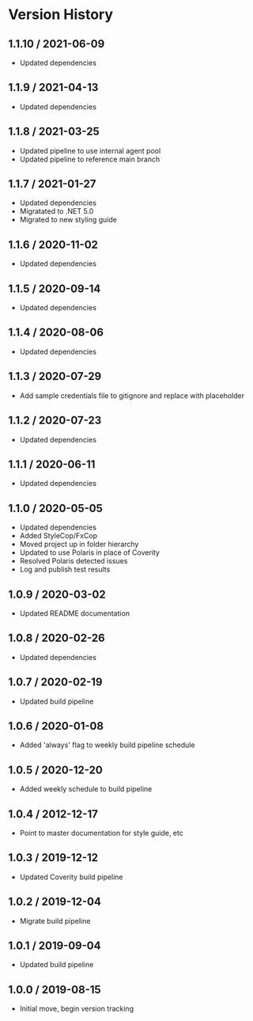 # Version History

## 1.1.10 / 2021-06-09

- Updated dependencies

## 1.1.9 / 2021-04-13

- Updated dependencies

## 1.1.8 / 2021-03-25

- Updated pipeline to use internal agent pool
- Updated pipeline to reference main branch

## 1.1.7 / 2021-01-27

- Updated dependencies
- Migratated to .NET 5.0
- Migrated to new styling guide

## 1.1.6 / 2020-11-02

- Updated dependencies

## 1.1.5 / 2020-09-14

- Updated dependencies

## 1.1.4 / 2020-08-06

- Updated dependencies

## 1.1.3 / 2020-07-29

- Add sample credentials file to gitignore and replace with placeholder

## 1.1.2 / 2020-07-23

- Updated dependencies

## 1.1.1 / 2020-06-11

- Updated dependencies

## 1.1.0 / 2020-05-05

- Updated dependencies
- Added StyleCop/FxCop
- Moved project up in folder hierarchy
- Updated to use Polaris in place of Coverity
- Resolved Polaris detected issues
- Log and publish test results

## 1.0.9 / 2020-03-02

- Updated README documentation

## 1.0.8 / 2020-02-26

- Updated dependencies

## 1.0.7 / 2020-02-19

- Updated build pipeline

## 1.0.6 / 2020-01-08

- Added 'always' flag to weekly build pipeline schedule

## 1.0.5 / 2020-12-20

- Added weekly schedule to build pipeline

## 1.0.4 / 2012-12-17

- Point to master documentation for style guide, etc

## 1.0.3 / 2019-12-12

- Updated Coverity build pipeline

## 1.0.2 / 2019-12-04

- Migrate build pipeline

## 1.0.1 / 2019-09-04

- Updated build pipeline

## 1.0.0 / 2019-08-15

- Initial move, begin version tracking
